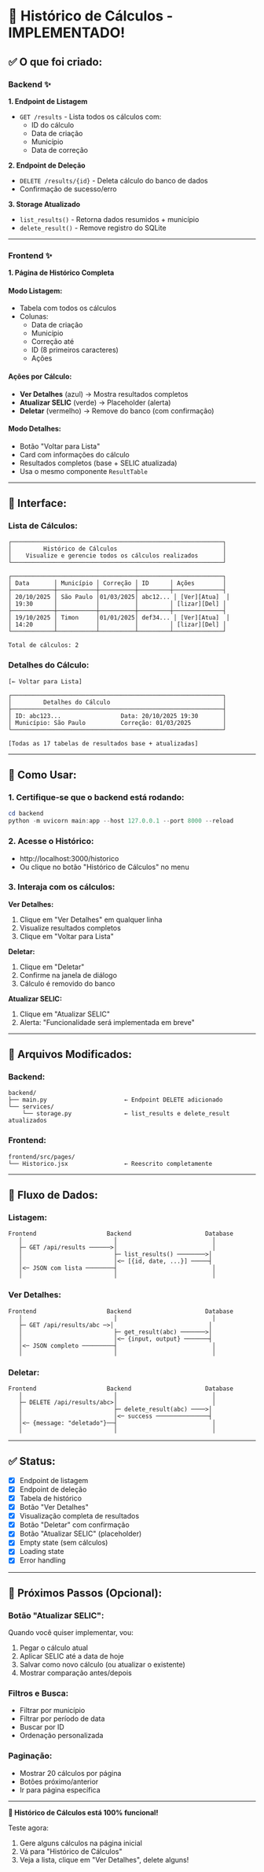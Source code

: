 # 🎉 Histórico de Cálculos - IMPLEMENTADO!

## ✅ O que foi criado:

### Backend ✨

**1. Endpoint de Listagem**
- `GET /results` - Lista todos os cálculos com:
  - ID do cálculo
  - Data de criação
  - Município
  - Data de correção

**2. Endpoint de Deleção**
- `DELETE /results/{id}` - Deleta cálculo do banco de dados
- Confirmação de sucesso/erro

**3. Storage Atualizado**
- `list_results()` - Retorna dados resumidos + município
- `delete_result()` - Remove registro do SQLite

---

### Frontend ✨

**1. Página de Histórico Completa**

#### Modo Listagem:
- Tabela com todos os cálculos
- Colunas:
  - Data de criação
  - Município
  - Correção até
  - ID (8 primeiros caracteres)
  - Ações

#### Ações por Cálculo:
- **Ver Detalhes** (azul) → Mostra resultados completos
- **Atualizar SELIC** (verde) → Placeholder (alerta)
- **Deletar** (vermelho) → Remove do banco (com confirmação)

#### Modo Detalhes:
- Botão "Voltar para Lista"
- Card com informações do cálculo
- Resultados completos (base + SELIC atualizada)
- Usa o mesmo componente `ResultTable`

---

## 🎨 Interface:

### Lista de Cálculos:

```
┌────────────────────────────────────────────────────────────┐
│         Histórico de Cálculos                              │
│    Visualize e gerencie todos os cálculos realizados       │
└────────────────────────────────────────────────────────────┘

┌────────────────────────────────────────────────────────────┐
│ Data       │ Município │ Correção │ ID      │ Ações        │
├────────────┼───────────┼──────────┼─────────┼──────────────┤
│ 20/10/2025 │ São Paulo │01/03/2025│ abc12... │ [Ver][Atua]  │
│ 19:30      │           │          │         │ [lizar][Del] │
├────────────┼───────────┼──────────┼─────────┼──────────────┤
│ 19/10/2025 │ Timon     │01/01/2025│ def34... │ [Ver][Atua]  │
│ 14:20      │           │          │         │ [lizar][Del] │
└────────────┴───────────┴──────────┴─────────┴──────────────┘

Total de cálculos: 2
```

### Detalhes do Cálculo:

```
[← Voltar para Lista]

┌────────────────────────────────────────────────────────────┐
│         Detalhes do Cálculo                                │
├────────────────────────────────────────────────────────────┤
│ ID: abc123...                 Data: 20/10/2025 19:30       │
│ Município: São Paulo          Correção: 01/03/2025         │
└────────────────────────────────────────────────────────────┘

[Todas as 17 tabelas de resultados base + atualizadas]
```

---

## 🚀 Como Usar:

### 1. Certifique-se que o backend está rodando:
```powershell
cd backend
python -m uvicorn main:app --host 127.0.0.1 --port 8000 --reload
```

### 2. Acesse o Histórico:
- http://localhost:3000/historico
- Ou clique no botão "Histórico de Cálculos" no menu

### 3. Interaja com os cálculos:

**Ver Detalhes:**
1. Clique em "Ver Detalhes" em qualquer linha
2. Visualize resultados completos
3. Clique em "Voltar para Lista"

**Deletar:**
1. Clique em "Deletar"
2. Confirme na janela de diálogo
3. Cálculo é removido do banco

**Atualizar SELIC:**
1. Clique em "Atualizar SELIC"
2. Alerta: "Funcionalidade será implementada em breve"

---

## 📁 Arquivos Modificados:

### Backend:
```
backend/
├── main.py                      ← Endpoint DELETE adicionado
└── services/
    └── storage.py               ← list_results e delete_result atualizados
```

### Frontend:
```
frontend/src/pages/
└── Historico.jsx                ← Reescrito completamente
```

---

## 🔄 Fluxo de Dados:

### Listagem:
```
Frontend                    Backend                     Database
   │                          │                           │
   ├─ GET /api/results ──────>│                           │
   │                          ├─ list_results() ────────>│
   │                          │<─ [{id, date, ...}] ─────┤
   │<─ JSON com lista ────────┤                           │
   │                          │                           │
```

### Ver Detalhes:
```
Frontend                    Backend                     Database
   │                          │                           │
   ├─ GET /api/results/abc ─>│                           │
   │                          ├─ get_result(abc) ───────>│
   │                          │<─ {input, output} ───────┤
   │<─ JSON completo ─────────┤                           │
   │                          │                           │
```

### Deletar:
```
Frontend                    Backend                     Database
   │                          │                           │
   ├─ DELETE /api/results/abc>│                           │
   │                          ├─ delete_result(abc) ────>│
   │                          │<─ success ───────────────┤
   │<─ {message: "deletado"}──┤                           │
   │                          │                           │
```

---

## ✅ Status:

- [x] Endpoint de listagem
- [x] Endpoint de deleção
- [x] Tabela de histórico
- [x] Botão "Ver Detalhes"
- [x] Visualização completa de resultados
- [x] Botão "Deletar" com confirmação
- [x] Botão "Atualizar SELIC" (placeholder)
- [x] Empty state (sem cálculos)
- [x] Loading state
- [x] Error handling

---

## 🔮 Próximos Passos (Opcional):

### Botão "Atualizar SELIC":
Quando você quiser implementar, vou:
1. Pegar o cálculo atual
2. Aplicar SELIC até a data de hoje
3. Salvar como novo cálculo (ou atualizar o existente)
4. Mostrar comparação antes/depois

### Filtros e Busca:
- Filtrar por município
- Filtrar por período de data
- Buscar por ID
- Ordenação personalizada

### Paginação:
- Mostrar 20 cálculos por página
- Botões próximo/anterior
- Ir para página específica

---

**🎉 Histórico de Cálculos está 100% funcional!**

Teste agora:
1. Gere alguns cálculos na página inicial
2. Vá para "Histórico de Cálculos"
3. Veja a lista, clique em "Ver Detalhes", delete alguns!
